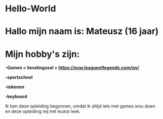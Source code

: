 # Hello-World

# Hallo mijn naam is: Mateusz (16 jaar)

# Mijn hobby's zijn: 
**-Gamen > lievelingssel > https://euw.leagueoflegends.com/en/**

**-sportschool**

**-tekenen**

**-keyboard**


Ik ben deze opleiding begonnen, omdat ik altijd iets met games wou doen en deze opleiding mij het leukst leek.

